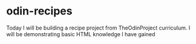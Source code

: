 # odin-recipes
Today I will be building a recipe project from TheOdinProject curriculum. I will be demonstrating basic HTML knowledge I have gained 